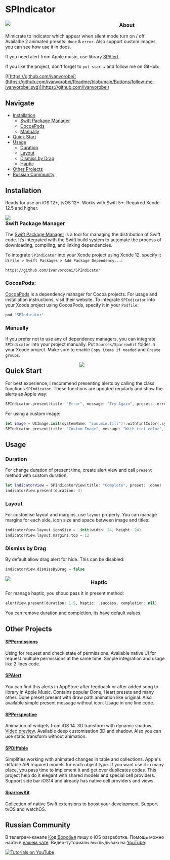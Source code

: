 # SPIndicator

<img align="left" src="https://github.com/ivanvorobei/SPIndicator/blob/main/Assets/Readme/preview-v1.jpg" width="360"/>

### About

Mimicrate to indicator which appear when silent mode turn on / off. Availalbe 2 animated presets: `done` & `error`.  Also support custom images, you can see how use it in docs.

If you need alert from Apple music, use library [SPAlert](https://github.com/ivanvorobei/SPAlert).

If you like the project, don't forget to `put star ★` and follow me on GitHub:

[![https://github.com/ivanvorobei](https://github.com/ivanvorobei/Readme/blob/main/Buttons/follow-me-ivanvorobei.svg)](https://github.com/ivanvorobei)

## Navigate

- [Installation](#installation)
    - [Swift Package Manager](#swift-package-manager)
    - [CocoaPods](#cocoapods)
    - [Manually](#manually)
- [Quick Start](#quick-start)
- [Usage](#usage)
    - [Duration](#duration)
    - [Layout](#layout)
    - [Dismiss by Drag](#dismiss-by-drag)
    - [Haptic](#haptic)
- [Other Projects](#other-projects)
- [Russian Community](#russian-community)

## Installation

Ready for use on iOS 12+, tvOS 12+. Works with Swift 5+. Required Xcode 12.5 and higher.

<img align="right" src="https://github.com/ivanvorobei/SPIndicator/blob/main/Assets/Readme/spm-install-preview.png" width="520"/>

### Swift Package Manager

The [Swift Package Manager](https://swift.org/package-manager/) is a tool for managing the distribution of Swift code. It’s integrated with the Swift build system to automate the process of downloading, compiling, and linking dependencies.

To integrate `SPIndicator` into your Xcode project using Xcode 12, specify it in `File > Swift Packages > Add Package Dependency...`:

```ogdl
https://github.com/ivanvorobei/SPIndicator
```

### CocoaPods:

[CocoaPods](https://cocoapods.org) is a dependency manager for Cocoa projects. For usage and installation instructions, visit their website. To integrate `SPIndicator` into your Xcode project using CocoaPods, specify it in your `Podfile`:

```ruby
pod 'SPIndicator'
```

### Manually

If you prefer not to use any of dependency managers, you can integrate `SPIndicator` into your project manually. Put `Sources/SparrowKit` folder in your Xcode project. Make sure to enable `Copy items if needed` and `Create groups`.

<img align="right" src="https://github.com/ivanvorobei/SPIndicator/blob/main/Assets/Readme/error-preview.svg" width="270"/>

## Quick Start

For best experience, I recommend presenting alerts by calling the class functions `SPIndicator`. These functions are updated regularly and show the alerts as Apple way: 

```swift
SPIndicator.present(title: "Error", message: "Try Again", preset: .error)
```

For using a custom image:

```swift 
let image = UIImage.init(systemName: "sun.min.fill")!.withTintColor(.systemYellow, renderingMode: .alwaysOriginal)
SPIndicator.present(title: "Custom Image", message: "With tint color", preset: .custom(image)))
```

## Usage

### Duration

For change duration of present time, create alert view and call `present` method with custom duration:

```swift
let indicatorView = SPIndicatorView(title: "Complete", preset: .done)
indicatorView.present(duration: 3)
```

### Layout

For customise layout and margins, use `layout` property. You can manage margins for each side, icon size and space between image and titles:

```swift
indicatorView.layout.iconSize = .init(width: 24, height: 24)
indicatorView.layout.margins.top = 12
```

### Dismiss by Drag

By default allow drag alert for hide. This can be disabled:

```swift
indicatorView.dismissByDrag = false
```

<img align="left" src="https://github.com/ivanvorobei/SPIndicator/blob/main/Assets/Readme/bookmarked-preview.svg" width="270"/>

### Haptic

For manage haptic, you shoud pass it in present method:

```swift
alertView.present(duration: 1.5, haptic: .success, completion: nil)
```

You can remove duration and completion, its have default values.

## Other Projects

#### [SPPermissions](https://github.com/ivanvorobei/SPPermissions)
Using for request and check state of permissions. Available native UI for request multiple permissions at the same time. Simple integration and usage like 2 lines code.

#### [SPAlert](https://github.com/ivanvorobei/SPAlert)
You can find this alerts in AppStore after feedback or after added song to library in Apple Music. Contains popular Done, Heart presets and many other. Done preset present with draw path animation like original. Also available simple present message without icon. Usage in one line code.

#### [SPPerspective](https://github.com/ivanvorobei/SPPerspective)
Animation of widgets from iOS 14. 3D transform with dynamic shadow. [Video preview](https://ivanvorobei.by/github/spperspective/video-preview). Available deep customisation 3D and shadow. Also you can use static transform without animation.

#### [SPDiffable](https://github.com/ivanvorobei/SPDiffable)
Simplifies working with animated changes in table and collections. Apple's diffable API required models for each object type. If you want use it in many place, you pass time to implement it and get over duplicates codes. This project help do it elegant with shared models and special cell providers. Support side bar iOS14 and already has native cell providers and views.

#### [SparrowKit](https://github.com/ivanvorobei/SparrowKit)
Collection of native Swift extensions to boost your development. Support tvOS and watchOS.

## Russian Community

В телеграм-канале [Код Воробья](https://sparrowcode.by/telegram) пишу о iOS разработке. Помощь можно найти в [нашем чате](https://sparrowcode.by/telegram/chat).
Видео-туториалы выклыдываю на [YouTube](https://sparrowcode.by/youtube):

[![Tutorials on YouTube](https://cdn.ivanvorobei.by/github/readme/youtube-preview.jpg)](https://sparrowcode.by/youtube)
